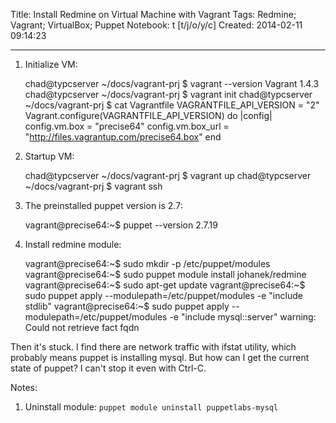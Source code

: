 Title: Install Redmine on Virtual Machine with Vagrant
Tags: Redmine; Vagrant; VirtualBox; Puppet
Notebook: t [t/j/o/y/c]
Created: 2014-02-11 09:14:23

------

1. Initialize VM:

    chad@typcserver ~/docs/vagrant-prj $ vagrant --version
    Vagrant 1.4.3
    chad@typcserver ~/docs/vagrant-prj $ vagrant init
    chad@typcserver ~/docs/vagrant-prj $ cat Vagrantfile
    VAGRANTFILE_API_VERSION = "2"
    Vagrant.configure(VAGRANTFILE_API_VERSION) do |config|
      config.vm.box = "precise64"
      config.vm.box_url = "http://files.vagrantup.com/precise64.box"
    end

1. Startup VM:

    chad@typcserver ~/docs/vagrant-prj $ vagrant up
    chad@typcserver ~/docs/vagrant-prj $ vagrant ssh

1. The preinstalled puppet version is 2.7:

    vagrant@precise64:~$ puppet --version
    2.7.19

1. Install redmine module:

    vagrant@precise64:~$ sudo mkdir -p /etc/puppet/modules
    vagrant@precise64:~$ sudo puppet module install johanek/redmine
    vagrant@precise64:~$ sudo apt-get update
    vagrant@precise64:~$ sudo puppet apply --modulepath=/etc/puppet/modules -e "include stdlib"
    vagrant@precise64:~$ sudo puppet apply --modulepath=/etc/puppet/modules -e "include mysql::server"
    warning: Could not retrieve fact fqdn

Then it's stuck. I find there are network traffic with ifstat utility, which probably means puppet is installing mysql. But how can I get the current state of puppet? I can't stop it even with Ctrl-C.

Notes:

1. Uninstall module: `puppet module uninstall puppetlabs-mysql`
